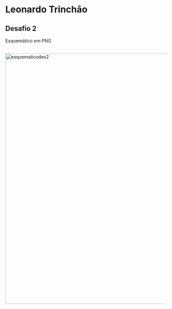 # Leonardo Trinchão
## Desafio 2

Esquemático em PNG
<br>
<br>

<img width="779" alt="esquematicodes2" src="https://user-images.githubusercontent.com/91787631/166119563-b277f1d2-6d57-4375-a6a5-ae5729c8ed77.png">
